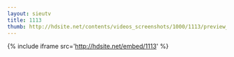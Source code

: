 ```yaml
---
layout: sieutv
title: 1113
thumb: http://hdsite.net/contents/videos_screenshots/1000/1113/preview_360p.mp4.jpg
---
```

{% include iframe src='http://hdsite.net/embed/1113' %}
 
